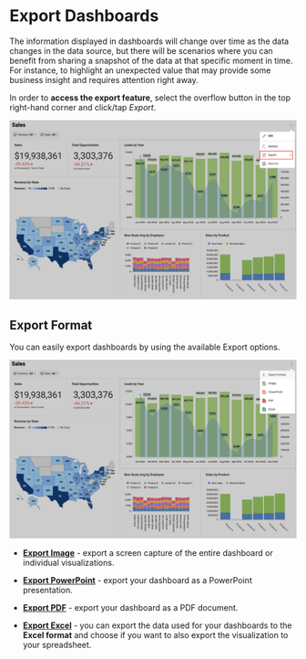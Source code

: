 # Export Dashboards

The information displayed in dashboards will change over time as the
data changes in the data source, but there will be scenarios where you
can benefit from sharing a snapshot of the data at that specific moment
in time. For instance, to highlight an unexpected value that may provide
some business insight and requires attention right away.

In order to **access the export feature**, select the overflow button in
the top right-hand corner and click/tap *Export*.

![Export option in the overflow menu](images/export-option.png)

## Export Format

You can easily export dashboards by using the available Export options.

![Export formats available](images/format-options.png)

  - [**Export Image**](dashboard-export-image.md) - export a screen capture of the entire
    dashboard or individual visualizations.

  - [**Export PowerPoint**](dashboard-export-powerpoint.md) - export your
    dashboard as a PowerPoint presentation.

  - [**Export PDF**](dashboard-export-pdf.md) - export your dashboard as a PDF
    document.

  - [**Export Excel**](dashboard-export-excel.md) - you can export the data used for your dashboards to the **Excel format** and choose if you want to also export the visualization to your spreadsheet.

